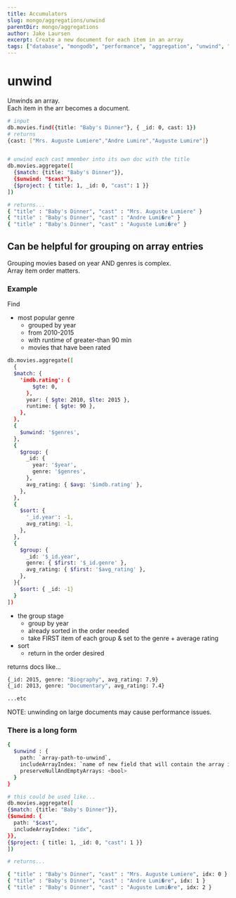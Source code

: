 ```yaml
---
title: Accumulators
slug: mongo/aggregations/unwind
parentDir: mongo/aggregations
author: Jake Laursen
excerpt: Create a new document for each item in an array
tags: ["database", "mongodb", "performance", "aggregation", "unwind", "arrays"]
---
```


# unwind

Unwinds an array.  
Each item in the arr becomes a document.

```bash
# input
db.movies.find({title: "Baby's Dinner"}, { _id: 0, cast: 1})
# returns
{cast: ["Mrs. Auguste Lumiere","Andre Lumire","Auguste Lumire"]}


# unwind each cast mmember into its own doc with the title
db.movies.aggregate([
  {$match: {title: "Baby's Dinner"}},
  {$unwind: "$cast"},
  {$project: { title: 1, _id: 0, "cast": 1 }}
])

# returns...
{ "title" : "Baby's Dinner", "cast" : "Mrs. Auguste Lumiere" }
{ "title" : "Baby's Dinner", "cast" : "Andre Lumi�re" }
{ "title" : "Baby's Dinner", "cast" : "Auguste Lumi�re" }
```

## Can be helpful for grouping on array entries

Grouping movies based on year AND genres is complex.  
Array item order matters.

### Example

Find

- most popular genre
  - grouped by year
  - from 2010-2015
  - with runtime of greater-than 90 min
  - movies that have been rated

```bash
db.movies.aggregate([
  {
  $match: {
    'imdb.rating': {
        $gte: 0,
      },
      year: { $gte: 2010, $lte: 2015 },
      runtime: { $gte: 90 },
    },
  },
  {
    $unwind: '$genres',
  },
  {
    $group: {
      _id: {
        year: '$year',
        genre: '$genres',
      },
      avg_rating: { $avg: '$imdb.rating' },
    },
  },
  {
    $sort: {
      '_id.year': -1,
      avg_rating: -1,
    },
  },
  {
    $group: {
      _id: '$_id.year',
      genre: { $first: '$_id.genre' },
      avg_rating: { $first: '$avg_rating' },
    },
  }{
    $sort: { _id: -1}
  }
])
```

- the group stage
  - group by year
  - already sorted in the order needed
  - take FIRST item of each group & set to the genre + average rating
- sort
  - return in the order desired

returns docs like...

```bash
{_id: 2015, genre: "Biography", avg_rating: 7.9}
{_id: 2013, genre: "Documentary", avg_rating: 7.4}

...etc
```

NOTE: unwinding on large documents may cause performance issues.

### There is a long form

```bash
{
  $unwind : {
    path: `array-path-to-unwind`,
    includeArrayIndex: `name of new field that will contain the array index value`,
    preserveNullAndEmptyArrays: <bool>
  }
}

# this could be used like...
db.movies.aggregate([
{$match: {title: "Baby's Dinner"}},
{$unwind: {
  path: "$cast",
  includeArrayIndex: "idx",
}},
{$project: { title: 1, _id: 0, "cast": 1 }}
])

# returns...

{ "title" : "Baby's Dinner", "cast" : "Mrs. Auguste Lumiere", idx: 0 }
{ "title" : "Baby's Dinner", "cast" : "Andre Lumi�re", idx: 1 }
{ "title" : "Baby's Dinner", "cast" : "Auguste Lumi�re", idx: 2 }

```
